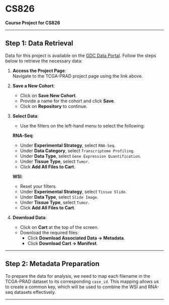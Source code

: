 # CS826
**Course Project for CS826**

---

## Step 1: Data Retrieval

Data for this project is available on the [GDC Data Portal](https://portal.gdc.cancer.gov/projects/TCGA-PRAD). Follow the steps below to retrieve the necessary data:

1. **Access the Project Page**:  
   Navigate to the TCGA-PRAD project page using the link above.

2. **Save a New Cohort**:  
   - Click on **Save New Cohort**.  
   - Provide a name for the cohort and click **Save**.  
   - Click on **Repository** to continue.

3. **Select Data**:  
   - Use the filters on the left-hand menu to select the following:

   **RNA-Seq**:  
   - Under **Experimental Strategy**, select `RNA-Seq`.  
   - Under **Data Category**, select `Transcriptome Profiling`.  
   - Under **Data Type**, select `Gene Expression Quantification`.  
   - Under **Tissue Type**, select `Tumor`.  
   - Click **Add All Files to Cart**.

   **WSI**:  
   - Reset your filters.  
   - Under **Experimental Strategy**, select `Tissue Slide`.  
   - Under **Data Type**, select `Slide Image`.  
   - Under **Tissue Type**, select `Tumor`.  
   - Click **Add All Files to Cart**.

4. **Download Data**:  
   - Click on **Cart** at the top of the screen.  
   - Download the required files:
     - Click **Download Associated Data -> Metadata**.  
     - Click **Download Cart -> Manifest**.

---

## Step 2: Metadata Preparation

To prepare the data for analysis, we need to map each filename in the TCGA-PRAD dataset to its corresponding `case_id`. This mapping allows us to create a common key, which will be used to combine the WSI and RNA-seq datasets effectively.

---

